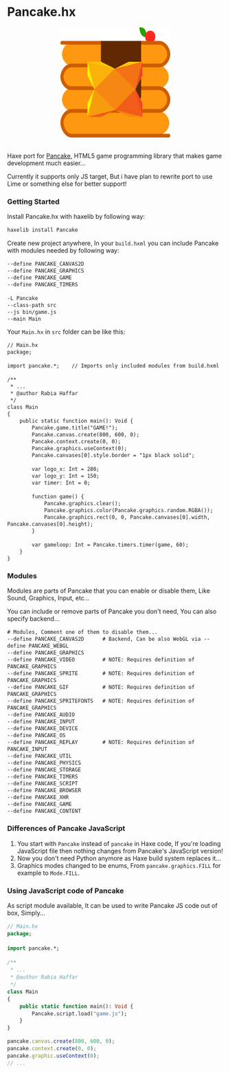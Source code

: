 # Pancake.hx

<div align="center">
	<img src="Pancake.hx.png" width="256" height="256"><br>
</div><br>

Haxe port for [Pancake](https://github.com/Rabios/Pancake), HTML5 game programming library that makes game development much easier...

Currently it supports only JS target, But i have plan to rewrite port to use Lime or something else for better support!

### Getting Started

Install Pancake.hx with haxelib by following way:

```hx
haxelib install Pancake
```

Create new project anywhere, In your `build.hxml` you can include Pancake with modules needed by following way:

```
--define PANCAKE_CANVAS2D
--define PANCAKE_GRAPHICS
--define PANCAKE_GAME
--define PANCAKE_TIMERS

-L Pancake
--class-path src
--js bin/game.js
--main Main
```

Your `Main.hx` in `src` folder can be like this:

```
// Main.hx
package;

import pancake.*;    // Imports only included modules from build.hxml

/**
 * ...
 * @author Rabia Haffar
 */
class Main 
{
    public static function main(): Void {    
        Pancake.game.title("GAME!");
        Pancake.canvas.create(800, 600, 0);
        Pancake.context.create(0, 0);
        Pancake.graphics.useContext(0);
        Pancake.canvases[0].style.border = "1px black solid";
        
        var logo_x: Int = 280;
        var logo_y: Int = 150;
        var timer: Int = 0;
        
        function game() {
            Pancake.graphics.clear();
            Pancake.graphics.color(Pancake.graphics.random.RGBA());
            Pancake.graphics.rect(0, 0, Pancake.canvases[0].width, Pancake.canvases[0].height);
        }
        
        var gameloop: Int = Pancake.timers.timer(game, 60);
    }
}
```

### Modules

Modules are parts of Pancake that you can enable or disable them, Like Sound, Graphics, Input, etc...

You can include or remove parts of Pancake you don't need, You can also specify backend...

```
# Modules, Comment one of them to disable them...
--define PANCAKE_CANVAS2D      # Backend, Can be also WebGL via --define PANCAKE_WEBGL
--define PANCAKE_GRAPHICS
--define PANCAKE_VIDEO         # NOTE: Requires definition of PANCAKE_GRAPHICS
--define PANCAKE_SPRITE        # NOTE: Requires definition of PANCAKE_GRAPHICS
--define PANCAKE_GIF           # NOTE: Requires definition of PANCAKE_GRAPHICS
--define PANCAKE_SPRITEFONTS   # NOTE: Requires definition of PANCAKE_GRAPHICS
--define PANCAKE_AUDIO
--define PANCAKE_INPUT
--define PANCAKE_DEVICE
--define PANCAKE_OS
--define PANCAKE_REPLAY        # NOTE: Requires definition of PANCAKE_INPUT
--define PANCAKE_UTIL
--define PANCAKE_PHYSICS
--define PANCAKE_STORAGE
--define PANCAKE_TIMERS
--define PANCAKE_SCRIPT
--define PANCAKE_BROWSER
--define PANCAKE_XHR
--define PANCAKE_GAME
--define PANCAKE_CONTENT
```

### Differences of Pancake JavaScript

1. You start with `Pancake` instead of `pancake` in Haxe code, If you're loading JavaScript file then nothing changes from Pancake's JavaScript version!
2. Now you don't need Python anymore as Haxe build system replaces it...
3. Graphics modes changed to be enums, From `pancake.graphics.FILL` for example to `Mode.FILL`.

### Using JavaScript code of Pancake

As script module available, It can be used to write Pancake JS code out of box, Simply...

```hx
// Main.hx
package;

import pancake.*;

/**
 * ...
 * @author Rabia Haffar
 */
class Main 
{
    public static function main(): Void {
        Pancake.script.load("game.js");
    }
}
```

```game.js
pancake.canvas.create(800, 600, 0);
pancake.context.create(0, 0);
pancake.graphic.useContext(0);
// ...
```
